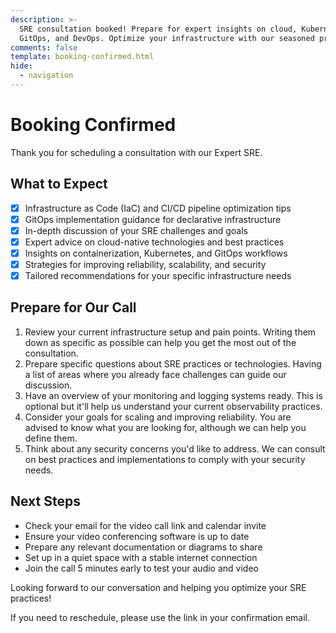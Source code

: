 ```yaml
---
description: >-
  SRE consultation booked! Prepare for expert insights on cloud, Kubernetes,
  GitOps, and DevOps. Optimize your infrastructure with our seasoned pro.
comments: false
template: booking-confirmed.html
hide:
  - navigation
---
```

# Booking Confirmed

Thank you for scheduling a consultation with our Expert SRE.

## What to Expect

- [x] Infrastructure as Code (IaC) and CI/CD pipeline optimization tips
- [x] GitOps implementation guidance for declarative infrastructure
- [x] In-depth discussion of your SRE challenges and goals
- [x] Expert advice on cloud-native technologies and best practices
- [x] Insights on containerization, Kubernetes, and GitOps workflows
- [x] Strategies for improving reliability, scalability, and security
- [x] Tailored recommendations for your specific infrastructure needs

## Prepare for Our Call

1. Review your current infrastructure setup and pain points. Writing them down
   as specific as possible can help you get the most out of the consultation.
1. Prepare specific questions about SRE practices or technologies. Having a
   list of areas where you already face challenges can guide our discussion.
1. Have an overview of your monitoring and logging systems ready. This is
   optional but it'll help us understand your current observability practices.
1. Consider your goals for scaling and improving reliability. You are advised
   to know what you are looking for, although we can help you define them.
1. Think about any security concerns you'd like to address. We can consult
   on best practices and implementations to comply with your security needs.

## Next Steps

- Check your email for the video call link and calendar invite
- Ensure your video conferencing software is up to date
- Prepare any relevant documentation or diagrams to share
- Set up in a quiet space with a stable internet connection
- Join the call 5 minutes early to test your audio and video

Looking forward to our conversation and helping you optimize your SRE
practices!

If you need to reschedule, please use the link in your confirmation email.
